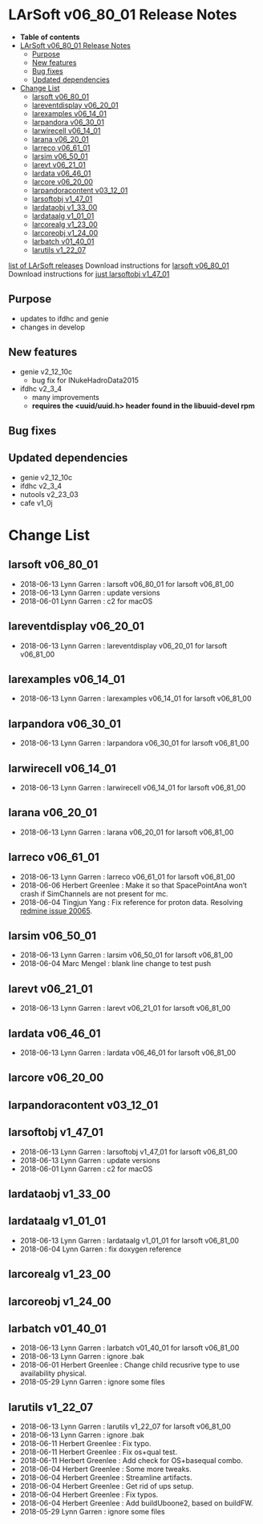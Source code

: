 LArSoft v06_80_01 Release Notes
======================================================================

-   **Table of contents**
-   [LArSoft v06_80_01 Release Notes](#LArSoft-v06_80_01-Release-Notes)
    -   [Purpose](#Purpose)
    -   [New features](#New-features)
    -   [Bug fixes](#Bug-fixes)
    -   [Updated dependencies](#Updated-dependencies)
-   [Change List](#Change-List)
    -   [larsoft v06_80_01](#larsoft-v06_80_01)
    -   [lareventdisplay v06_20_01](#lareventdisplay-v06_20_01)
    -   [larexamples v06_14_01](#larexamples-v06_14_01)
    -   [larpandora v06_30_01](#larpandora-v06_30_01)
    -   [larwirecell v06_14_01](#larwirecell-v06_14_01)
    -   [larana v06_20_01](#larana-v06_20_01)
    -   [larreco v06_61_01](#larreco-v06_61_01)
    -   [larsim v06_50_01](#larsim-v06_50_01)
    -   [larevt v06_21_01](#larevt-v06_21_01)
    -   [lardata v06_46_01](#lardata-v06_46_01)
    -   [larcore v06_20_00](#larcore-v06_20_00)
    -   [larpandoracontent v03_12_01](#larpandoracontent-v03_12_01)
    -   [larsoftobj v1_47_01](#larsoftobj-v1_47_01)
    -   [lardataobj v1_33_00](#lardataobj-v1_33_00)
    -   [lardataalg v1_01_01](#lardataalg-v1_01_01)
    -   [larcorealg v1_23_00](#larcorealg-v1_23_00)
    -   [larcoreobj v1_24_00](#larcoreobj-v1_24_00)
    -   [larbatch v01_40_01](#larbatch-v01_40_01)
    -   [larutils v1_22_07](#larutils-v1_22_07)

[list of LArSoft releases](LArSoft_release_list)
Download instructions for [larsoft v06_80_01](http://scisoft.fnal.gov/scisoft/bundles/larsoft/v06_80_01/larsoft-v06_80_01.html)
Download instructions for [just larsoftobj v1_47_01](http://scisoft.fnal.gov/scisoft/bundles/larsoftobj/v1_47_01/larsoftobj-v1_47_01.html)

Purpose
--------------------

-   updates to ifdhc and genie
-   changes in develop

New features
------------------------------

-   genie v2_12_10c
    -   bug fix for INukeHadroData2015
-   ifdhc v2_3_4
    -   many improvements
    -   **requires the \<uuid/uuid.h\> header found in the libuuid-devel rpm**

Bug fixes
------------------------

Updated dependencies
----------------------------------------------

-   genie v2_12_10c
-   ifdhc v2_3_4
-   nutools v2_23_03
-   cafe v1_0j

Change List
============================

larsoft v06_80_01
------------------------------------------

-   2018-06-13 Lynn Garren : larsoft v06_80_01 for larsoft v06_81_00
-   2018-06-13 Lynn Garren : update versions
-   2018-06-01 Lynn Garren : c2 for macOS

lareventdisplay v06_20_01
----------------------------------------------------------

-   2018-06-13 Lynn Garren : lareventdisplay v06_20_01 for larsoft v06_81_00

larexamples v06_14_01
--------------------------------------------------

-   2018-06-13 Lynn Garren : larexamples v06_14_01 for larsoft v06_81_00

larpandora v06_30_01
------------------------------------------------

-   2018-06-13 Lynn Garren : larpandora v06_30_01 for larsoft v06_81_00

larwirecell v06_14_01
--------------------------------------------------

-   2018-06-13 Lynn Garren : larwirecell v06_14_01 for larsoft v06_81_00

larana v06_20_01
----------------------------------------

-   2018-06-13 Lynn Garren : larana v06_20_01 for larsoft v06_81_00

larreco v06_61_01
------------------------------------------

-   2018-06-13 Lynn Garren : larreco v06_61_01 for larsoft v06_81_00
-   2018-06-06 Herbert Greenlee : Make it so that SpacePointAna won’t crash if SimChannels are not present for mc.
-   2018-06-04 Tingjun Yang : Fix reference for proton data. Resolving [redmine issue 20065](https://cdcvs.fnal.gov/redmine/issues/20065).

larsim v06_50_01
----------------------------------------

-   2018-06-13 Lynn Garren : larsim v06_50_01 for larsoft v06_81_00
-   2018-06-04 Marc Mengel : blank line change to test push

larevt v06_21_01
----------------------------------------

-   2018-06-13 Lynn Garren : larevt v06_21_01 for larsoft v06_81_00

lardata v06_46_01
------------------------------------------

-   2018-06-13 Lynn Garren : lardata v06_46_01 for larsoft v06_81_00

larcore v06_20_00
------------------------------------------

larpandoracontent v03_12_01
--------------------------------------------------------------

larsoftobj v1_47_01
----------------------------------------------

-   2018-06-13 Lynn Garren : larsoftobj v1_47_01 for larsoft v06_81_00
-   2018-06-13 Lynn Garren : update versions
-   2018-06-01 Lynn Garren : c2 for macOS

lardataobj v1_33_00
----------------------------------------------

lardataalg v1_01_01
----------------------------------------------

-   2018-06-13 Lynn Garren : lardataalg v1_01_01 for larsoft v06_81_00
-   2018-06-04 Lynn Garren : fix doxygen reference

larcorealg v1_23_00
----------------------------------------------

larcoreobj v1_24_00
----------------------------------------------

larbatch v01_40_01
--------------------------------------------

-   2018-06-13 Lynn Garren : larbatch v01_40_01 for larsoft v06_81_00
-   2018-06-13 Lynn Garren : ignore .bak
-   2018-06-01 Herbert Greenlee : Change child recusrive type to use availability physical.
-   2018-05-29 Lynn Garren : ignore some files

larutils v1_22_07
------------------------------------------

-   2018-06-13 Lynn Garren : larutils v1_22_07 for larsoft v06_81_00
-   2018-06-13 Lynn Garren : ignore .bak
-   2018-06-11 Herbert Greenlee : Fix typo.
-   2018-06-11 Herbert Greenlee : Fix os+qual test.
-   2018-06-11 Herbert Greenlee : Add check for OS+basequal combo.
-   2018-06-04 Herbert Greenlee : Some more tweaks.
-   2018-06-04 Herbert Greenlee : Streamline artifacts.
-   2018-06-04 Herbert Greenlee : Get rid of ups setup.
-   2018-06-04 Herbert Greenlee : Fix typos.
-   2018-06-04 Herbert Greenlee : Add buildUboone2, based on buildFW.
-   2018-05-29 Lynn Garren : ignore some files
